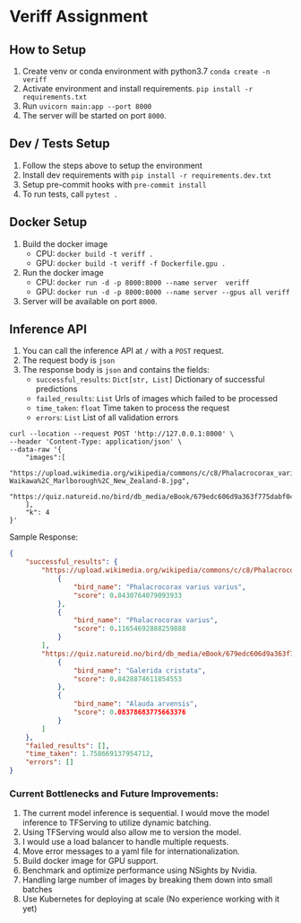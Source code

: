 # Veriff Assignment

## How to Setup

1. Create venv or conda environment with python3.7 `conda create -n veriff`
2. Activate environment and install requirements. `pip install -r requirements.txt`
3. Run `uvicorn main:app --port 8000`
4. The server will be started on port `8000`.

## Dev / Tests Setup
1. Follow the steps above to setup the environment
2. Install dev requirements with `pip install -r requirements.dev.txt`
3. Setup pre-commit hooks with `pre-commit install`
4. To run tests, call `pytest .`

## Docker Setup
1. Build the docker image
    - CPU: `docker build -t veriff .`
    - GPU: `docker build -t veriff -f Dockerfile.gpu .`
2. Run the docker image
    - CPU: `docker run -d -p 8000:8000 --name server  veriff`
    - GPU: `docker run -d -p 8000:8000 --name server --gpus all veriff`
3. Server will be available on port `8000`.

## Inference API
1. You can call the inference API at `/` with a `POST` request.
2. The request body is `json`
3. The response body is `json` and contains the fields:
    - `successful_results`: `Dict[str, List]` Dictionary of successful predictions
    - `failed_results`: `List` Urls of images which failed to be processed
    - `time_taken`: `float` Time taken to process the request
    - `errors`: `List` List of all validation errors

```shell
curl --location --request POST 'http://127.0.0.1:8000' \
--header 'Content-Type: application/json' \
--data-raw '{
    "images":[
        "https://upload.wikimedia.org/wikipedia/commons/c/c8/Phalacrocorax_varius_-Waikawa%2C_Marlborough%2C_New_Zealand-8.jpg",
        "https://quiz.natureid.no/bird/db_media/eBook/679edc606d9a363f775dabf0497d31de8c3d7060.jpg"
    ],
    "k": 4
}'
```

Sample Response:
```json
{
    "successful_results": {
        "https://upload.wikimedia.org/wikipedia/commons/c/c8/Phalacrocorax_varius_-Waikawa%2C_Marlborough%2C_New_Zealand-8.jpg": [
            {
                "bird_name": "Phalacrocorax varius varius",
                "score": 0.8430764079093933
            },
            {
                "bird_name": "Phalacrocorax varius",
                "score": 0.11654692888259888
            }
        ],
        "https://quiz.natureid.no/bird/db_media/eBook/679edc606d9a363f775dabf0497d31de8c3d7060.jpg": [
            {
                "bird_name": "Galerida cristata",
                "score": 0.8428874611854553
            },
            {
                "bird_name": "Alauda arvensis",
                "score": 0.08378683775663376
            }
        ]
    },
    "failed_results": [],
    "time_taken": 1.758669137954712,
    "errors": []
}
```

### Current Bottlenecks and Future Improvements:
1. The current model inference is sequential. I would move the model inference to TFServing to utilize dynamic batching.
2. Using TFServing would also allow me to version the model.
3. I would use a load balancer to handle multiple requests.
4. Move error messages to a yaml file for internationalization.
5. Build docker image for GPU support.
6. Benchmark and optimize performance using NSights by Nvidia.
7. Handling large number of images by breaking them down into small batches
8. Use Kubernetes for deploying at scale (No experience working with it yet)
